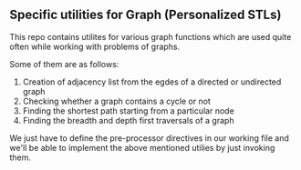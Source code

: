 ## Specific utilities for Graph (Personalized STLs)

This repo contains utilites for various graph functions which are used quite often while working with problems of graphs.

Some of them are as follows:

1. Creation of adjacency list from the egdes of a directed or undirected graph
2. Checking whether a graph contains a cycle or not
3. Finding the shortest path starting from a particular node
4. Finding the breadth and depth first traversals of a graph

We just have to define the pre-processor directives in our working file and we'll be able to implement the above mentioned utilies by just invoking them.
